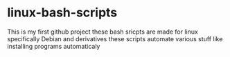 # linux-bash-scripts
This is my first github project
these bash sricpts are made for linux specifically Debian and derivatives
these scripts automate various stuff like installing programs automaticaly 
